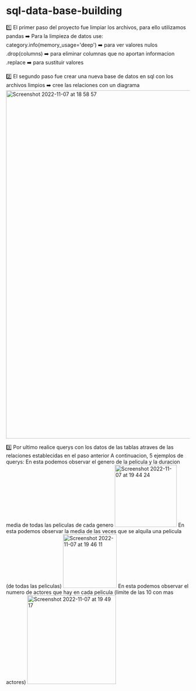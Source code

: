 # sql-data-base-building
1️⃣ El primer paso del proyecto fue limpiar los archivos, para ello utilizamos pandas
    ➡️ Para la limpieza de datos use:
      category.info(memory_usage='deep') ➡️ para ver valores nulos
      .drop(columns) ➡️ para eliminar columnas que no aportan informacion
      .replace ➡️ para sustituir valores
      
2️⃣ El segundo paso fue crear una nueva base de datos en sql con los archivos limpios
    ➡️ cree las relaciones con un diagrama
      <img width="953" alt="Screenshot 2022-11-07 at 18 58 57" src="https://user-images.githubusercontent.com/114593402/200388633-9bb67e4d-f402-4e87-97a7-d0e504ec0e5a.png">

3️⃣ Por ultimo realice querys con los datos de las tablas atraves de las relaciones establecidas en el paso anterior
    A continuacion, 5 ejemplos de querys:
       En esta podemos observar el genero de la pelicula y la duracion media de todas las peliculas de cada genero
                                                                                                     <img width="170" alt="Screenshot 2022-11-07 at 19 44 24" src="https://user-images.githubusercontent.com/114593402/200389853-6c99eb59-efad-4b73-af68-81931156c810.png">
              En esta podemos observar la media de las veces que se alquila una pelicula (de todas las peliculas)
                                                                                                     <img width="147" alt="Screenshot 2022-11-07 at 19 46 11" src="https://user-images.githubusercontent.com/114593402/200390236-74eb647d-2443-4373-bd20-14b8b8bf2c10.png">
              En esta podemos observar el numero de actores que hay en cada pelicula (limite de las 10 con mas actores)
                                                                                                      <img width="243" alt="Screenshot 2022-11-07 at 19 49 17" src="https://user-images.githubusercontent.com/114593402/200390745-6350da9f-6c66-4249-91f9-53ac30ed65ac.png">

